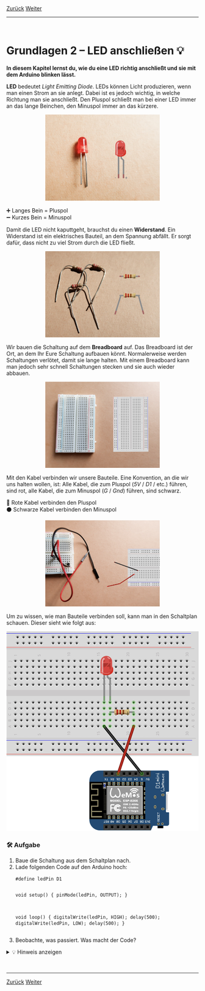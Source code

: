 <link rel="stylesheet" href="assets/css/custom.css?v=2">

<div class="nav-container">
  <a href="Grundlagen1" class="button">Zurück</a>
  <a href="Grundlagen3" class="button">Weiter</a>
</div>

---

<p class="spacing-1">&nbsp;</p>

# Grundlagen 2 – LED anschließen 💡

**In diesem Kapitel lernst du, wie du eine LED richtig anschließt und sie mit dem Arduino blinken lässt.**

**LED** bedeutet *Light Emitting Diode*. LEDs können Licht produzieren, wenn man einen Strom an sie anlegt. Dabei ist es jedoch wichtig, in welche Richtung man sie anschließt. Den Pluspol schließt man bei einer LED immer an das lange Beinchen, den Minuspol immer an das kürzere.

<p align="center">
  <img src="img/LED_plus_minus.jpg" width="300" class="rounded" alt="LED.">
</p>

<div class="merkbox">
➕ Langes Bein = Pluspol <br>
➖ Kurzes Bein = Minuspol
</div>

Damit die LED nicht kaputtgeht, brauchst du einen **Widerstand**. Ein Widerstand ist ein elektrisches Bauteil, an dem Spannung abfällt. Er sorgt dafür, dass nicht zu viel Strom durch die LED fließt.

<p align="center">
  <img src="img/widerstand.jpg" width="300" class="rounded" alt="Widerstand.">
</p>

Wir bauen die Schaltung auf dem **Breadboard** auf. Das Breadboard ist der Ort, an dem Ihr Eure Schaltung aufbauen könnt. Normalerweise werden Schaltungen verlötet, damit sie lange halten. Mit einem Breadboard kann man jedoch sehr schnell Schaltungen stecken und sie auch wieder abbauen.

<p align="center">
  <img src="img/breadboard.jpg" width="300" class="rounded" alt="Breadboard.">
</p>

Mit den Kabel verbinden wir unsere Bauteile. Eine Konvention, an die wir uns halten wollen, ist: Alle Kabel, die zum Pluspol (*5V* / *D1* / etc.) führen, sind rot, alle Kabel, die zum Minuspol (*G* / *Gnd*) führen, sind schwarz.

<div class="merkbox">
🔴 Rote Kabel verbinden den Pluspol  <br>
⚫ Schwarze Kabel verbinden den Minuspol
</div>

<p align="center">
  <img src="img/kabel_plus_minus.jpg" width="300" class="rounded" alt="Kabel.">
</p>

Um zu wissen, wie man Bauteile verbinden soll, kann man in den Schaltplan schauen. Dieser sieht wie folgt aus:

<div class="schaltplan-box">
  <img src="img/Schaltung_g2.jpg" alt="Schaltplan LED">
</div>

<div class="aufgabe">
<h3>🛠️ Aufgabe</h3>
<ol>
  <li>Baue die Schaltung aus dem Schaltplan nach.</li>
  <li>Lade folgenden Code auf den Arduino hoch:
    <pre class="no-bg"><code>#define ledPin D1

void setup() {
  pinMode(ledPin, OUTPUT);
}

void loop() {
  digitalWrite(ledPin, HIGH);
  delay(500);
  digitalWrite(ledPin, LOW);
  delay(500);
}
</code></pre>
  </li>
  <li>Beobachte, was passiert. Was macht der Code?</li>
</ol>
</div>

<details>
<summary>💡 Hinweis anzeigen</summary>
<p><em>Wenn du nichts beobachten kannst, überprüfe bitte deine Schaltung.</em></p>
</details>

<p class="spacing-1">&nbsp;</p>

---

<div class="nav-container">
  <a href="Grundlagen1" class="button">Zurück</a>
  <a href="Grundlagen3" class="button">Weiter</a>
</div>
